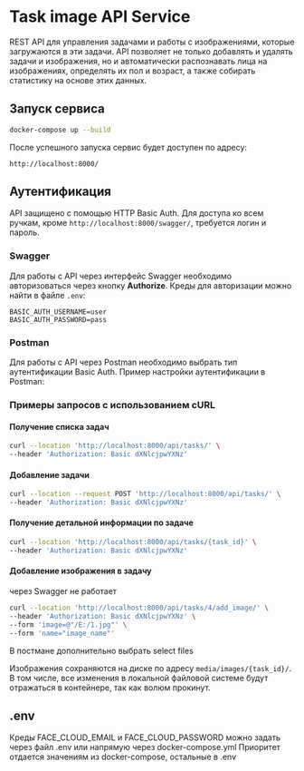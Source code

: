 # Task image API Service

REST API для управления задачами и работы с изображениями, которые загружаются в эти задачи. API позволяет не только добавлять и удалять задачи и изображения, но и автоматически распознавать лица на изображениях, определять их пол и возраст, а также собирать статистику на основе этих данных.

## Запуск сервиса


```bash
docker-compose up --build
```

После успешного запуска сервис будет доступен по адресу:

```
http://localhost:8000/
```

## Аутентификация

API защищено с помощью HTTP Basic Auth. Для доступа ко всем ручкам, кроме `http://localhost:8000/swagger/`, требуется логин и пароль.

### Swagger

Для работы с API через интерфейс Swagger необходимо авторизоваться через кнопку **Authorize**.
Креды для авторизации можно найти в файле `.env`:

```plaintext
BASIC_AUTH_USERNAME=user
BASIC_AUTH_PASSWORD=pass
```

### Postman

Для работы с API через Postman необходимо выбрать тип аутентификации Basic Auth. Пример настройки аутентификации в Postman:


### Примеры запросов с использованием cURL

#### Получение списка задач

```bash
curl --location 'http://localhost:8000/api/tasks/' \
--header 'Authorization: Basic dXNlcjpwYXNz'
```

#### Добавление задачи

```bash
curl --location --request POST 'http://localhost:8000/api/tasks/' \
--header 'Authorization: Basic dXNlcjpwYXNz'
```

#### Получение детальной информации по задаче

```bash
curl --location 'http://localhost:8000/api/tasks/{task_id}' \
--header 'Authorization: Basic dXNlcjpwYXNz'
```

#### Добавление изображения в задачу
через Swagger не работает
```bash
curl --location 'http://localhost:8000/api/tasks/4/add_image/' \
--header 'Authorization: Basic dXNlcjpwYXNz' \
--form 'image=@"/E:/1.jpg"' \ 
--form 'name="image_name"'
```
В постмане дополнительно выбрать select files


Изображения сохраняются на диске по адресу `media/images/{task_id}/`. В том числе, все изменения в локальной файловой системе будут отражаться в контейнере, так как волюм прокинут.

##  .env

Креды FACE_CLOUD_EMAIL и FACE_CLOUD_PASSWORD можно задать через файл .env или напрямую через docker-compose.yml
Приоритет отдается значениям из docker-compose, остальные в .env